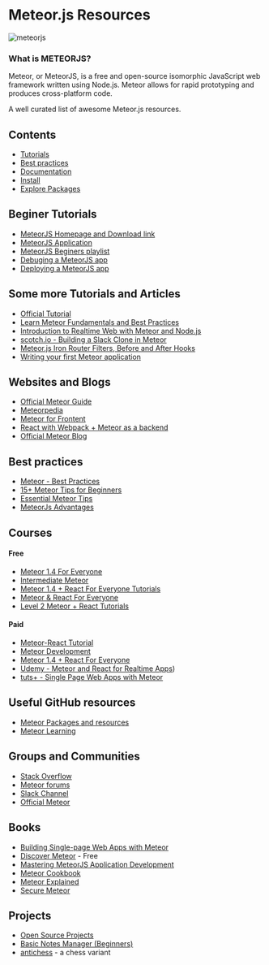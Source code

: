 
# Meteor.js Resources

  ![meteorjs](https://user-images.githubusercontent.com/49369387/102892328-b69cca80-4485-11eb-953e-243f936c7cf7.png)
<br>

### What is METEORJS?

Meteor, or MeteorJS, is a free and open-source isomorphic JavaScript web framework written using Node.js. Meteor allows for rapid prototyping and produces cross-platform code.

A well curated list of awesome Meteor.js resources.


## Contents

- [Tutorials](#beginer-tutorials)
- [Best practices](#best-practices)
- [Documentation](https://docs.meteor.com/)
- [Install](https://www.meteor.com/install)
- [Explore Packages](https://atmospherejs.com/)

## Beginer Tutorials

- [MeteorJS Homepage and Download link](https://www.meteor.com/install)
- [MeteorJS Application ](https://www.meteor.com/tutorials/blaze/creating-an-app)
- [MeteorJS Beginers playlist](https://www.youtube.com/results?search_query=meteorjs)
- [Debuging a MeteorJS app](https://livebook.manning.com/book/meteor-in-action/chapter-11/)
- [Deploying a MeteorJS app](https://guide.meteor.com/deployment.html)

## Some more Tutorials and Articles

* [Official Tutorial](https://www.meteor.com/tutorials/blaze/creating-an-app)
* [Learn Meteor Fundamentals and Best Practices](http://andrewscala.com/meteor/)
* [Introduction to Realtime Web with Meteor and Node.js](https://www.andrewmunsell.com/blog/introduction-to-realtime-web-meteor-and-nodejs)
* [scotch.io - Building a Slack Clone in Meteor](https://scotch.io/tutorials/building-a-slack-clone-in-meteor-js-getting-started)
* [Meteor.js Iron Router Filters, Before and After Hooks](http://www.manuel-schoebel.com/blog/meteorjs-iron-router-filters-before-and-after-hooks)
* [Writing your first Meteor application](http://sebastiandahlgren.se/2013/07/17/tutorial-writing-your-first-metor-application/)

## Websites and Blogs

- [Official Meteor Guide](https://guide.meteor.com/)
- [Meteorpedia](http://www.meteorpedia.com/read/Main_Page)
- [Meteor for Frontent](https://davidwalsh.name/meteor-frontend-engineers)
- [React with Webpack + Meteor as a backend](hhttp://julian.io/react-with-webpack-meteor-as-a-backend/)
- [Official Meteor Blog](https://blog.meteor.com/)

## Best practices

- [Meteor - Best Practices](https://www.tutorialspoint.com/meteor/meteor_best_practices.htm)
- [15+ Meteor Tips for Beginners](https://apiko.com/blog/15-meteor-tips-for-beginners-from-professional-developers/)
- [Essential Meteor Tips](https://code.tutsplus.com/tutorials/essential-meteor-tips--cms-28863)
- [MeteorJs Advantages](https://www.geekboots.com/story/meteorjs-and-its-advantages-over-angular)

##  Courses

#### Free

  - [Meteor 1.4 For Everyone](https://www.leveluptutorials.com/tutorials/meteor-1-4-for-everyone)
  - [Intermediate Meteor](https://www.leveluptutorials.com/tutorials/intermediate-meteor)
  - [Meteor 1.4 + React For Everyone Tutorials](https://www.leveluptutorials.com/tutorials/meteor-1-4-react-for-everyone-tutorials)
  - [Meteor & React For Everyone](https://www.leveluptutorials.com/tutorials/meteor-react-for-everyone)
  - [Level 2 Meteor + React Tutorials](https://www.leveluptutorials.com/tutorials/level-2-meteor-react-tutorials)

#### Paid
   
  - [Meteor-React Tutorial](https://www.udemy.com/course/meteor-react-tutorial/)
  - [Meteor Development](https://www.coursera.org/learn/meteor-development)
  - [Meteor 1.4 + React For Everyone](https://www.leveluptutorials.com/tutorials/meteor-1-4-react-for-everyone)
  - [Udemy - Meteor and React for Realtime Apps](https://www.udemy.com/course/meteor-react-tutorial/))
  - [tuts+ - Single Page Web Apps with Meteor](http://code.tutsplus.com/courses/single-page-web-apps-with-meteor)

## Useful GitHub resources

- [Meteor Packages and resources](https://github.com/Urigo/awesome-meteor#resources)
- [Meteor Learning](https://github.com/ericdouglas/Meteor-Learning)

## Groups and Communities

- [Stack Overflow](http://stackoverflow.com/questions/tagged/meteor?sort=newest&pagesize=15)
- [Meteor forums](https://forums.meteor.com/)
- [Slack Channel](https://meteor-community.slack.com/join/shared_invite/enQtODA0NTU2Nzk5MTA3LWY5NGMxMWRjZDgzYWMyMTEyYTQ3MTcwZmU2YjM5MTY3MjJkZjQ0NWRjOGZlYmIxZjFlYTA5Mjg4OTk3ODRiOTc#/)
- [Official Meteor](https://twitter.com/meteorjs)

## Books
- [Building Single-page Web Apps with Meteor](https://www.packtpub.com/web-development/building-single-page-web-apps-meteor)
- [Discover Meteor](http://www.discovermeteor.com/) - Free
- [Mastering MeteorJS Application Development](https://www.packtpub.com/web-development/mastering-meteorjs-application-development) 
- [Meteor Cookbook](https://www.packtpub.com/web-development/meteor-cookbook)
- [Meteor Explained](https://gumroad.com/l/meteor-explained)
- [Secure Meteor](https://www.securemeteor.com/)

## Projects 

- [Open Source Projects](https://awesomeopensource.com/projects/meteor)
- [Basic Notes Manager (Beginners)](https://www.youtube.com/watch?v=9494-2E4riQ) 
- [antichess](https://github.com/bojan88/antichess) - a chess variant 
